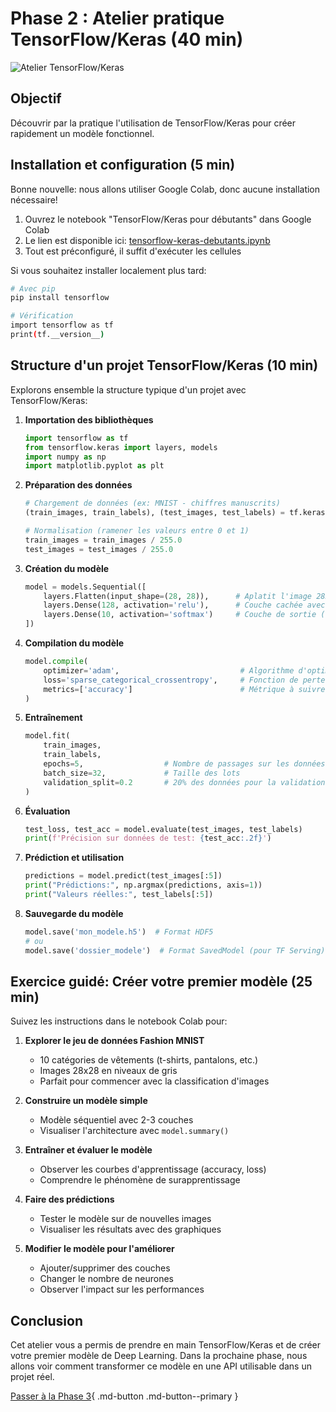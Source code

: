 # Phase 2 : Atelier pratique TensorFlow/Keras (40 min)

![Atelier TensorFlow/Keras](https://images.unsplash.com/photo-1526649661456-89c7ed4d00b8?auto=format&fit=crop&q=80&w=1000&h=300)

## Objectif

Découvrir par la pratique l'utilisation de TensorFlow/Keras pour créer rapidement un modèle fonctionnel.

## Installation et configuration (5 min)

Bonne nouvelle: nous allons utiliser Google Colab, donc aucune installation nécessaire!

1. Ouvrez le notebook "TensorFlow/Keras pour débutants" dans Google Colab
2. Le lien est disponible ici: [tensorflow-keras-debutants.ipynb](ressources/tensorflow-keras-debutants.ipynb)
3. Tout est préconfiguré, il suffit d'exécuter les cellules

Si vous souhaitez installer localement plus tard:
```bash
# Avec pip
pip install tensorflow

# Vérification
import tensorflow as tf
print(tf.__version__)
```

## Structure d'un projet TensorFlow/Keras (10 min)

Explorons ensemble la structure typique d'un projet avec TensorFlow/Keras:

1. **Importation des bibliothèques**
   ```python
   import tensorflow as tf
   from tensorflow.keras import layers, models
   import numpy as np
   import matplotlib.pyplot as plt
   ```

2. **Préparation des données**
   ```python
   # Chargement de données (ex: MNIST - chiffres manuscrits)
   (train_images, train_labels), (test_images, test_labels) = tf.keras.datasets.mnist.load_data()
   
   # Normalisation (ramener les valeurs entre 0 et 1)
   train_images = train_images / 255.0
   test_images = test_images / 255.0
   ```

3. **Création du modèle**
   ```python
   model = models.Sequential([
       layers.Flatten(input_shape=(28, 28)),      # Aplatit l'image 28x28 en un vecteur
       layers.Dense(128, activation='relu'),      # Couche cachée avec 128 neurones
       layers.Dense(10, activation='softmax')     # Couche de sortie (10 chiffres)
   ])
   ```

4. **Compilation du modèle**
   ```python
   model.compile(
       optimizer='adam',                           # Algorithme d'optimisation
       loss='sparse_categorical_crossentropy',     # Fonction de perte
       metrics=['accuracy']                        # Métrique à suivre
   )
   ```

5. **Entraînement**
   ```python
   model.fit(
       train_images, 
       train_labels, 
       epochs=5,                  # Nombre de passages sur les données
       batch_size=32,             # Taille des lots
       validation_split=0.2       # 20% des données pour la validation
   )
   ```

6. **Évaluation**
   ```python
   test_loss, test_acc = model.evaluate(test_images, test_labels)
   print(f'Précision sur données de test: {test_acc:.2f}')
   ```

7. **Prédiction et utilisation**
   ```python
   predictions = model.predict(test_images[:5])
   print("Prédictions:", np.argmax(predictions, axis=1))
   print("Valeurs réelles:", test_labels[:5])
   ```

8. **Sauvegarde du modèle**
   ```python
   model.save('mon_modele.h5')  # Format HDF5
   # ou
   model.save('dossier_modele')  # Format SavedModel (pour TF Serving)
   ```

## Exercice guidé: Créer votre premier modèle (25 min)

Suivez les instructions dans le notebook Colab pour:

1. **Explorer le jeu de données Fashion MNIST**
    - 10 catégories de vêtements (t-shirts, pantalons, etc.)
    - Images 28x28 en niveaux de gris
    - Parfait pour commencer avec la classification d'images

2. **Construire un modèle simple**
    - Modèle séquentiel avec 2-3 couches
    - Visualiser l'architecture avec `model.summary()`

3. **Entraîner et évaluer le modèle**
    - Observer les courbes d'apprentissage (accuracy, loss)
    - Comprendre le phénomène de surapprentissage

4. **Faire des prédictions**
    - Tester le modèle sur de nouvelles images
    - Visualiser les résultats avec des graphiques

5. **Modifier le modèle pour l'améliorer**
    - Ajouter/supprimer des couches
    - Changer le nombre de neurones
    - Observer l'impact sur les performances

## Conclusion

Cet atelier vous a permis de prendre en main TensorFlow/Keras et de créer votre premier modèle de Deep Learning. Dans la prochaine phase, nous allons voir comment transformer ce modèle en une API utilisable dans un projet réel.

[Passer à la Phase 3](partie3-api-reconnaissance.md){ .md-button .md-button--primary }